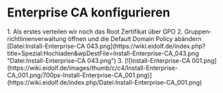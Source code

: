# Enterprise CA konfigurieren

<div class="vector-body" id="bkmrk-als-erstes-verteilen"><div class="mw-body-content mw-content-ltr" dir="ltr" id="bkmrk-als-erstes-verteilen-1" lang="de"><div class="mw-parser-output">1. Als erstes verteilen wir noch das Root Zertifikat über GPO
2. Gruppenrichtlinienverwaltung öffnen und die Default Domain Policy abändern  
    [Datei:Install-Enterprise-CA 043.png](https://wiki.eidolf.de/index.php?title=Spezial:Hochladen&wpDestFile=Install-Enterprise-CA_043.png "Datei:Install-Enterprise-CA 043.png")
3. [![Install-Enterprise-CA 001.png](https://wiki.eidolf.de/images/thumb/c/c4/Install-Enterprise-CA_001.png/700px-Install-Enterprise-CA_001.png)](https://wiki.eidolf.de/index.php/Datei:Install-Enterprise-CA_001.png)

</div></div></div>